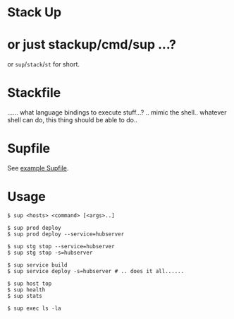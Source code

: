 Stack Up
========

# or just stackup/cmd/sup   ...?

or `sup`/`stack`/`st` for short.

# Stackfile

...... what language bindings to execute stuff...?
.. mimic the shell.. whatever shell can do, this thing should be able to do..

# Supfile

See [example Supfile](./Supfile).

# Usage

    $ sup <hosts> <command> [<args>..]

    $ sup prod deploy
    $ sup prod deploy --service=hubserver

    $ sup stg stop --service=hubserver
    $ sup stg stop -s=hubserver

    $ sup service build
    $ sup service deploy -s=hubserver # .. does it all......

    $ sup host top
    $ sup health
    $ sup stats

    $ sup exec ls -la

